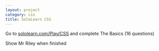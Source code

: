 ```yaml
---
layout: project
category: css
title: SoloLearn CSS
---
```


Go to [sololearn.com/Play/CSS](https://www.sololearn.com/Play/CSS) and complete The Basics (16 questions)

Show Mr Riley when finished
